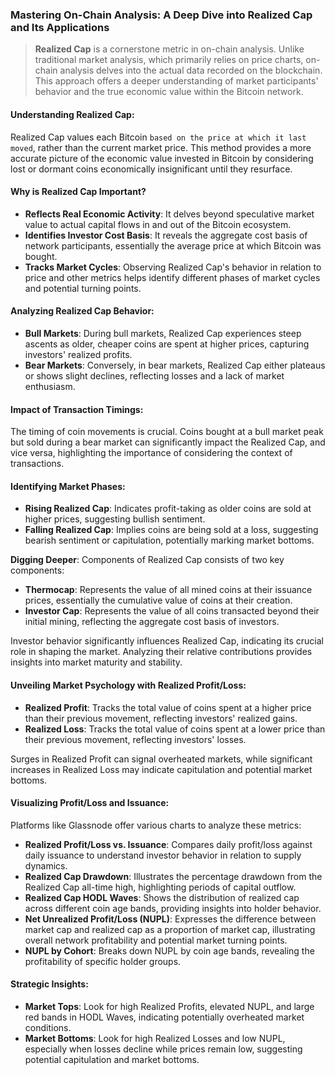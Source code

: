 ### Mastering On-Chain Analysis: A Deep Dive into Realized Cap and Its Applications

> **Realized Cap** is a cornerstone metric in on-chain analysis. Unlike traditional market analysis, which primarily relies on price charts, on-chain analysis delves into the actual data recorded on the blockchain. This approach offers a deeper understanding of market participants' behavior and the true economic value within the Bitcoin network.

#### Understanding Realized Cap:
Realized Cap values each Bitcoin `based on the price at which it last moved`, rather than the current market price. This method provides a more accurate picture of the economic value invested in Bitcoin by considering lost or dormant coins economically insignificant until they resurface.

#### Why is Realized Cap Important?
- **Reflects Real Economic Activity**: It delves beyond speculative market value to actual capital flows in and out of the Bitcoin ecosystem.
- **Identifies Investor Cost Basis**: It reveals the aggregate cost basis of network participants, essentially the average price at which Bitcoin was bought.
- **Tracks Market Cycles**: Observing Realized Cap's behavior in relation to price and other metrics helps identify different phases of market cycles and potential turning points.

#### Analyzing Realized Cap Behavior:
- **Bull Markets**: During bull markets, Realized Cap experiences steep ascents as older, cheaper coins are spent at higher prices, capturing investors' realized profits.
- **Bear Markets**: Conversely, in bear markets, Realized Cap either plateaus or shows slight declines, reflecting losses and a lack of market enthusiasm.

#### Impact of Transaction Timings:
The timing of coin movements is crucial. Coins bought at a bull market peak but sold during a bear market can significantly impact the Realized Cap, and vice versa, highlighting the importance of considering the context of transactions.

#### Identifying Market Phases:
- **Rising Realized Cap**: Indicates profit-taking as older coins are sold at higher prices, suggesting bullish sentiment.
- **Falling Realized Cap**: Implies coins are being sold at a loss, suggesting bearish sentiment or capitulation, potentially marking market bottoms.

**Digging Deeper**: Components of Realized Cap
consists of two key components:
- **Thermocap**: Represents the value of all mined coins at their issuance prices, essentially the cumulative value of coins at their creation.
- **Investor Cap**: Represents the value of all coins transacted beyond their initial mining, reflecting the aggregate cost basis of investors.

Investor behavior significantly influences Realized Cap, indicating its crucial role in shaping the market. Analyzing their relative contributions provides insights into market maturity and stability.

#### Unveiling Market Psychology with Realized Profit/Loss:
- **Realized Profit**: Tracks the total value of coins spent at a higher price than their previous movement, reflecting investors' realized gains.
- **Realized Loss**: Tracks the total value of coins spent at a lower price than their previous movement, reflecting investors' losses.

Surges in Realized Profit can signal overheated markets, while significant increases in Realized Loss may indicate capitulation and potential market bottoms.

#### Visualizing Profit/Loss and Issuance:
Platforms like Glassnode offer various charts to analyze these metrics:
- **Realized Profit/Loss vs. Issuance**: Compares daily profit/loss against daily issuance to understand investor behavior in relation to supply dynamics.
- **Realized Cap Drawdown**: Illustrates the percentage drawdown from the Realized Cap all-time high, highlighting periods of capital outflow.
- **Realized Cap HODL Waves**: Shows the distribution of realized cap across different coin age bands, providing insights into holder behavior.
- **Net Unrealized Profit/Loss (NUPL)**: Expresses the difference between market cap and realized cap as a proportion of market cap, illustrating overall network profitability and potential market turning points.
- **NUPL by Cohort**: Breaks down NUPL by coin age bands, revealing the profitability of specific holder groups.

#### Strategic Insights:
- **Market Tops**: Look for high Realized Profits, elevated NUPL, and large red bands in HODL Waves, indicating potentially overheated market conditions.
- **Market Bottoms**: Look for high Realized Losses and low NUPL, especially when losses decline while prices remain low, suggesting potential capitulation and market bottoms.
